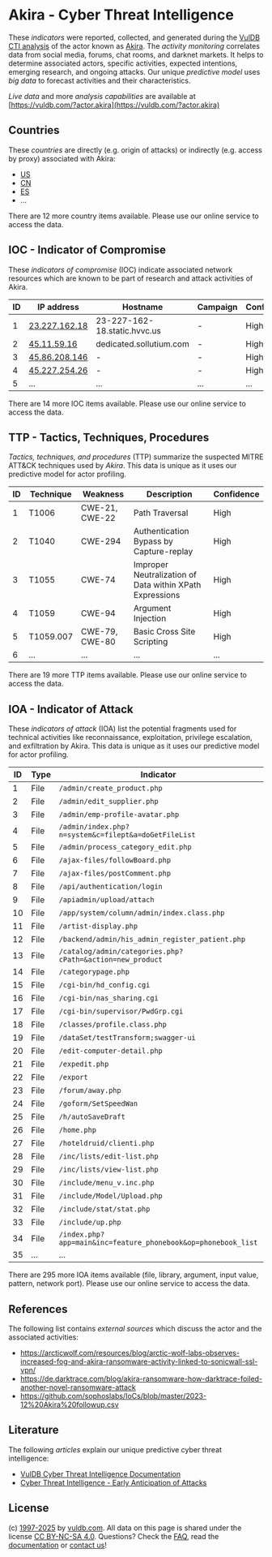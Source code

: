 # Akira - Cyber Threat Intelligence

These _indicators_ were reported, collected, and generated during the [VulDB CTI analysis](https://vuldb.com/?kb.cti) of the actor known as [Akira](https://vuldb.com/?actor.akira). The _activity monitoring_ correlates data from social media, forums, chat rooms, and darknet markets. It helps to determine associated actors, specific activities, expected intentions, emerging research, and ongoing attacks. Our unique _predictive model_ uses _big data_ to forecast activities and their characteristics.

_Live data_ and more _analysis capabilities_ are available at [https://vuldb.com/?actor.akira](https://vuldb.com/?actor.akira)

## Countries

These _countries_ are directly (e.g. origin of attacks) or indirectly (e.g. access by proxy) associated with Akira:

* [US](https://vuldb.com/?country.us)
* [CN](https://vuldb.com/?country.cn)
* [ES](https://vuldb.com/?country.es)
* ...

There are 12 more country items available. Please use our online service to access the data.

## IOC - Indicator of Compromise

These _indicators of compromise_ (IOC) indicate associated network resources which are known to be part of research and attack activities of Akira.

ID | IP address | Hostname | Campaign | Confidence
-- | ---------- | -------- | -------- | ----------
1 | [23.227.162.18](https://vuldb.com/?ip.23.227.162.18) | 23-227-162-18.static.hvvc.us | - | High
2 | [45.11.59.16](https://vuldb.com/?ip.45.11.59.16) | dedicated.sollutium.com | - | High
3 | [45.86.208.146](https://vuldb.com/?ip.45.86.208.146) | - | - | High
4 | [45.227.254.26](https://vuldb.com/?ip.45.227.254.26) | - | - | High
5 | ... | ... | ... | ...

There are 14 more IOC items available. Please use our online service to access the data.

## TTP - Tactics, Techniques, Procedures

_Tactics, techniques, and procedures_ (TTP) summarize the suspected MITRE ATT&CK techniques used by _Akira_. This data is unique as it uses our predictive model for actor profiling.

ID | Technique | Weakness | Description | Confidence
-- | --------- | -------- | ----------- | ----------
1 | T1006 | CWE-21, CWE-22 | Path Traversal | High
2 | T1040 | CWE-294 | Authentication Bypass by Capture-replay | High
3 | T1055 | CWE-74 | Improper Neutralization of Data within XPath Expressions | High
4 | T1059 | CWE-94 | Argument Injection | High
5 | T1059.007 | CWE-79, CWE-80 | Basic Cross Site Scripting | High
6 | ... | ... | ... | ...

There are 19 more TTP items available. Please use our online service to access the data.

## IOA - Indicator of Attack

These _indicators of attack_ (IOA) list the potential fragments used for technical activities like reconnaissance, exploitation, privilege escalation, and exfiltration by Akira. This data is unique as it uses our predictive model for actor profiling.

ID | Type | Indicator | Confidence
-- | ---- | --------- | ----------
1 | File | `/admin/create_product.php` | High
2 | File | `/admin/edit_supplier.php` | High
3 | File | `/admin/emp-profile-avatar.php` | High
4 | File | `/admin/index.php?n=system&c=filept&a=doGetFileList` | High
5 | File | `/admin/process_category_edit.php` | High
6 | File | `/ajax-files/followBoard.php` | High
7 | File | `/ajax-files/postComment.php` | High
8 | File | `/api/authentication/login` | High
9 | File | `/apiadmin/upload/attach` | High
10 | File | `/app/system/column/admin/index.class.php` | High
11 | File | `/artist-display.php` | High
12 | File | `/backend/admin/his_admin_register_patient.php` | High
13 | File | `/catalog/admin/categories.php?cPath=&action=new_product` | High
14 | File | `/categorypage.php` | High
15 | File | `/cgi-bin/hd_config.cgi` | High
16 | File | `/cgi-bin/nas_sharing.cgi` | High
17 | File | `/cgi-bin/supervisor/PwdGrp.cgi` | High
18 | File | `/classes/profile.class.php` | High
19 | File | `/dataSet/testTransform;swagger-ui` | High
20 | File | `/edit-computer-detail.php` | High
21 | File | `/expedit.php` | Medium
22 | File | `/export` | Low
23 | File | `/forum/away.php` | High
24 | File | `/goform/SetSpeedWan` | High
25 | File | `/h/autoSaveDraft` | High
26 | File | `/home.php` | Medium
27 | File | `/hoteldruid/clienti.php` | High
28 | File | `/inc/lists/edit-list.php` | High
29 | File | `/inc/lists/view-list.php` | High
30 | File | `/include/menu_v.inc.php` | High
31 | File | `/include/Model/Upload.php` | High
32 | File | `/include/stat/stat.php` | High
33 | File | `/include/up.php` | High
34 | File | `/index.php?app=main&inc=feature_phonebook&op=phonebook_list` | High
35 | ... | ... | ...

There are 295 more IOA items available (file, library, argument, input value, pattern, network port). Please use our online service to access the data.

## References

The following list contains _external sources_ which discuss the actor and the associated activities:

* https://arcticwolf.com/resources/blog/arctic-wolf-labs-observes-increased-fog-and-akira-ransomware-activity-linked-to-sonicwall-ssl-vpn/
* https://de.darktrace.com/blog/akira-ransomware-how-darktrace-foiled-another-novel-ransomware-attack
* https://github.com/sophoslabs/IoCs/blob/master/2023-12%20Akira%20followup.csv

## Literature

The following _articles_ explain our unique predictive cyber threat intelligence:

* [VulDB Cyber Threat Intelligence Documentation](https://vuldb.com/?kb.cti)
* [Cyber Threat Intelligence - Early Anticipation of Attacks](https://www.scip.ch/en/?labs.20201022)

## License

(c) [1997-2025](https://vuldb.com/?kb.changelog) by [vuldb.com](https://vuldb.com/?kb.about). All data on this page is shared under the license [CC BY-NC-SA 4.0](https://creativecommons.org/licenses/by-nc-sa/4.0/). Questions? Check the [FAQ](https://vuldb.com/?kb.faq), read the [documentation](https://vuldb.com/?kb) or [contact us](https://vuldb.com/?contact)!
